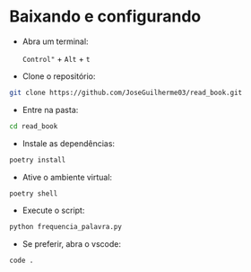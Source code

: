 # Baixando e configurando

- Abra um terminal:

    `Control"` + `Alt` + `t`

- Clone o repositório:

```bash
git clone https://github.com/JoseGuilherme03/read_book.git
```

- Entre na pasta:
  
```bash
cd read_book
```

- Instale as dependências:

```bash
poetry install
```

- Ative o ambiente virtual:

```bash
poetry shell
```

- Execute o script:

```bash
python frequencia_palavra.py
```

- Se preferir, abra o vscode:

```bash
code .
```

